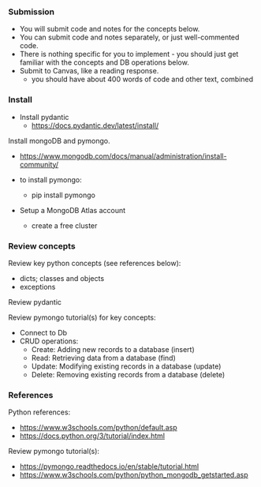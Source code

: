 ### Submission

- You will submit code and notes for the concepts below.
- You can submit code and notes separately, or just well-commented code.
- There is nothing specific for you to implement - you should just get familiar with the concepts and DB operations below.
- Submit to Canvas, like a reading response.  
    - you should have about 400 words of code and other text, combined

### Install

* Install pydantic
    - https://docs.pydantic.dev/latest/install/

Install mongoDB and pymongo.
* https://www.mongodb.com/docs/manual/administration/install-community/
* to install pymongo:
    - pip install pymongo

* Setup a MongoDB Atlas account
  * create a free cluster

### Review concepts

Review key python concepts (see references below):   
- dicts; classes and objects
- exceptions

Review pydantic

Review pymongo tutorial(s) for key concepts:
* Connect to Db
* CRUD operations: 
    - Create: Adding new records to a database (insert)
    - Read: Retrieving data from a database (find)
    - Update: Modifying existing records in a database (update)
    - Delete: Removing existing records from a database (delete)

### References

Python references:
* https://www.w3schools.com/python/default.asp
* https://docs.python.org/3/tutorial/index.html 

Review pymongo tutorial(s):
- https://pymongo.readthedocs.io/en/stable/tutorial.html 
- https://www.w3schools.com/python/python_mongodb_getstarted.asp 